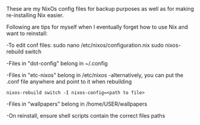 These are my NixOs config files for backup purposes as well as for making re-installing Nix easier.

Following are tips for myself when I eventually forget how to use Nix and want to reinstall:

-To edit conf files:
  sudo nano /etc/nixos/configuration.nix
  sudo nixos-rebuild switch

-Files in "dot-config" belong in ~/.config

-Files in "etc-nixos" belong in /etc/nixos
  -alternatively, you can put the .conf file anywhere and point to it when rebuilding
  
    nixos-rebuild switch -I nixos-config=<path to file>

-Files in "wallpapers" belong in /home/USER/wallpapers

-On reinstall, ensure shell scripts contain the correct files paths
